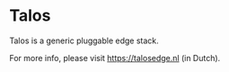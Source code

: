 # Talos
Talos is a generic pluggable edge stack.

For more info, please visit https://talosedge.nl (in Dutch).
